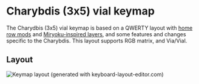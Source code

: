 # Charybdis (3x5) vial keymap

The Charydbis (3x5) vial keymap is based on a QWERTY layout with [home row
mods](https://precondition.github.io/home-row-mods) and [Miryoku-inspired
layers](https://github.com/manna-harbour/miryoku), and some features and changes
specific to the Charybdis. This layout supports RGB matrix, and Via/Vial.

## Layout

![Keymap layout (generated with keyboard-layout-editor.com)](https://i.imgur.com/uHEnqEN.png)
